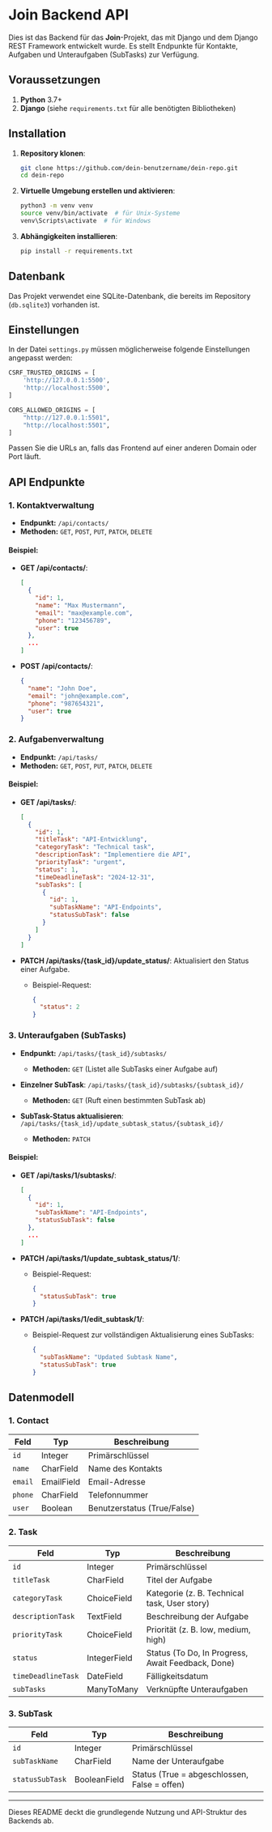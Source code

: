 
# Join Backend API

Dies ist das Backend für das **Join**-Projekt, das mit Django und dem Django REST Framework entwickelt wurde. Es stellt Endpunkte für Kontakte, Aufgaben und Unteraufgaben (SubTasks) zur Verfügung.

## Voraussetzungen

1. **Python** 3.7+
2. **Django** (siehe `requirements.txt` für alle benötigten Bibliotheken)

## Installation

1. **Repository klonen**:
   ```bash
   git clone https://github.com/dein-benutzername/dein-repo.git
   cd dein-repo
   ```

2. **Virtuelle Umgebung erstellen und aktivieren**:
   ```bash
   python3 -m venv venv
   source venv/bin/activate  # für Unix-Systeme
   venv\Scripts\activate  # für Windows
   ```

3. **Abhängigkeiten installieren**:
   ```bash
   pip install -r requirements.txt
   ```

## Datenbank

Das Projekt verwendet eine SQLite-Datenbank, die bereits im Repository (`db.sqlite3`) vorhanden ist.

## Einstellungen

In der Datei `settings.py` müssen möglicherweise folgende Einstellungen angepasst werden:

```python
CSRF_TRUSTED_ORIGINS = [
    'http://127.0.0.1:5500',
    'http://localhost:5500',
]

CORS_ALLOWED_ORIGINS = [
    "http://127.0.0.1:5501",
    "http://localhost:5501",
]
```

Passen Sie die URLs an, falls das Frontend auf einer anderen Domain oder Port läuft.

## API Endpunkte

### 1. **Kontaktverwaltung**

- **Endpunkt:** `/api/contacts/`
- **Methoden:** `GET`, `POST`, `PUT`, `PATCH`, `DELETE`

#### Beispiel:
- **GET /api/contacts/**:
  ```json
  [
    {
      "id": 1,
      "name": "Max Mustermann",
      "email": "max@example.com",
      "phone": "123456789",
      "user": true
    },
    ...
  ]
  ```

- **POST /api/contacts/**:
  ```json
  {
    "name": "John Doe",
    "email": "john@example.com",
    "phone": "987654321",
    "user": true
  }
  ```

### 2. **Aufgabenverwaltung**

- **Endpunkt:** `/api/tasks/`
- **Methoden:** `GET`, `POST`, `PUT`, `PATCH`, `DELETE`

#### Beispiel:
- **GET /api/tasks/**:
  ```json
  [
    {
      "id": 1,
      "titleTask": "API-Entwicklung",
      "categoryTask": "Technical task",
      "descriptionTask": "Implementiere die API",
      "priorityTask": "urgent",
      "status": 1,
      "timeDeadlineTask": "2024-12-31",
      "subTasks": [
        {
          "id": 1,
          "subTaskName": "API-Endpoints",
          "statusSubTask": false
        }
      ]
    }
  ]
  ```

- **PATCH /api/tasks/{task_id}/update_status/**: Aktualisiert den Status einer Aufgabe.
  - Beispiel-Request:
    ```json
    {
      "status": 2
    }
    ```

### 3. **Unteraufgaben (SubTasks)**

- **Endpunkt:** `/api/tasks/{task_id}/subtasks/`
  - **Methoden:** `GET` (Listet alle SubTasks einer Aufgabe auf)
  
- **Einzelner SubTask**: `/api/tasks/{task_id}/subtasks/{subtask_id}/`
  - **Methoden:** `GET` (Ruft einen bestimmten SubTask ab)
  
- **SubTask-Status aktualisieren**: `/api/tasks/{task_id}/update_subtask_status/{subtask_id}/`
  - **Methoden:** `PATCH`

#### Beispiel:
- **GET /api/tasks/1/subtasks/**:
  ```json
  [
    {
      "id": 1,
      "subTaskName": "API-Endpoints",
      "statusSubTask": false
    },
    ...
  ]
  ```

- **PATCH /api/tasks/1/update_subtask_status/1/**:
  - Beispiel-Request:
    ```json
    {
      "statusSubTask": true
    }
    ```

- **PATCH /api/tasks/1/edit_subtask/1/**:
  - Beispiel-Request zur vollständigen Aktualisierung eines SubTasks:
    ```json
    {
      "subTaskName": "Updated Subtask Name",
      "statusSubTask": true
    }
    ```

## Datenmodell

### 1. **Contact**
| Feld       | Typ         | Beschreibung                  |
|------------|-------------|-------------------------------|
| `id`       | Integer     | Primärschlüssel               |
| `name`     | CharField   | Name des Kontakts             |
| `email`    | EmailField  | Email-Adresse                 |
| `phone`    | CharField   | Telefonnummer                 |
| `user`     | Boolean     | Benutzerstatus (True/False)   |

### 2. **Task**
| Feld               | Typ            | Beschreibung                                     |
|--------------------|----------------|--------------------------------------------------|
| `id`               | Integer        | Primärschlüssel                                  |
| `titleTask`        | CharField      | Titel der Aufgabe                                |
| `categoryTask`     | ChoiceField    | Kategorie (z. B. Technical task, User story)     |
| `descriptionTask`  | TextField      | Beschreibung der Aufgabe                         |
| `priorityTask`     | ChoiceField    | Priorität (z. B. low, medium, high)              |
| `status`           | IntegerField   | Status (To Do, In Progress, Await Feedback, Done)|
| `timeDeadlineTask` | DateField      | Fälligkeitsdatum                                 |
| `subTasks`         | ManyToMany     | Verknüpfte Unteraufgaben                         |

### 3. **SubTask**
| Feld           | Typ          | Beschreibung                                      |
|----------------|--------------|---------------------------------------------------|
| `id`           | Integer      | Primärschlüssel                                   |
| `subTaskName`  | CharField    | Name der Unteraufgabe                             |
| `statusSubTask`| BooleanField | Status (True = abgeschlossen, False = offen)      |

--- 

Dieses README deckt die grundlegende Nutzung und API-Struktur des Backends ab.
